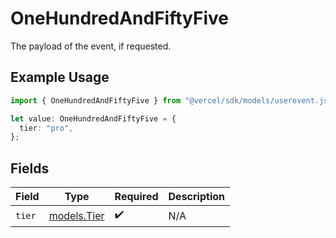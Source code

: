 # OneHundredAndFiftyFive

The payload of the event, if requested.

## Example Usage

```typescript
import { OneHundredAndFiftyFive } from "@vercel/sdk/models/userevent.js";

let value: OneHundredAndFiftyFive = {
  tier: "pro",
};
```

## Fields

| Field                            | Type                             | Required                         | Description                      |
| -------------------------------- | -------------------------------- | -------------------------------- | -------------------------------- |
| `tier`                           | [models.Tier](../models/tier.md) | :heavy_check_mark:               | N/A                              |